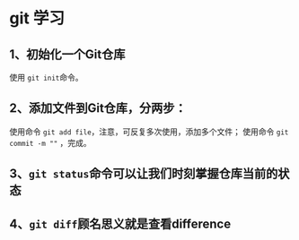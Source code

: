 # git 学习

## 1、初始化一个Git仓库

使用 `git init`命令。

## 2、添加文件到Git仓库，分两步：

使用命令 `git add file`，注意，可反复多次使用，添加多个文件；
使用命令 `git commit -m ""` ，完成。

## 3、`git status`命令可以让我们时刻掌握仓库当前的状态

## 4、`git diff`顾名思义就是查看difference
